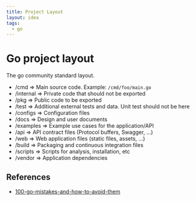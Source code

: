```yaml
---
title: Project Layout
layout: idea
tags:
  - go
---
```


# Go project layout

The go community standard layout.

- /cmd => Main source code. Example: `/cmd/foo/main.go`
- /internal => Private code that should not be exported
- /pkg => Public code to be exported
- /test => Additional external tests and data. Unit test should not be here
- /configs => Configuration files
- /docs => Design and user documents
- /examples => Example use cases for the application/API
- /api => API contract files (Protocol buffers, Swagger, ...)
- /web => Web application files (static files, assets, ...)
- /build => Packaging and continuous integration files
- /scripts => Scripts for analysis, installation, etc
- /vendor => Application dependencies

## References

- [100-go-mistakes-and-how-to-avoid-them](/reference/100-Go-Mistakes-and-How-to-Avoid-Them)
